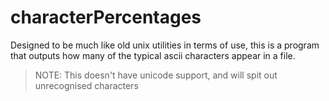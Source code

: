 # characterPercentages

Designed to be much like old unix utilities in terms of use, this is a program
that outputs how many of the typical ascii characters appear in a file.

> NOTE: This doesn't have unicode support, and will spit out unrecognised characters

